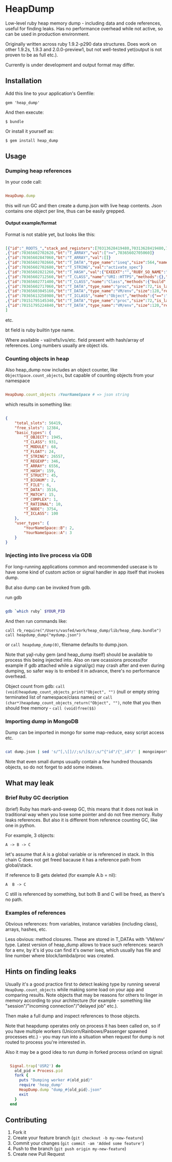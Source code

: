 # HeapDump

Low-level ruby heap memory dump - including data and code references, useful for finding leaks.
Has no performance overhead while not active, so can be used in production environment.

Originally written across ruby 1.9.2-p290 data structures.
Does work on other 1.9.2s, 1.9.3 and 2.0.0-preview1, but not well-tested yet(output is not proven to be as full etc.).

Currently is under development and output format may differ.

## Installation

Add this line to your application's Gemfile:

    gem 'heap_dump'

And then execute:

    $ bundle

Or install it yourself as:

    $ gem install heap_dump

## Usage

### Dumping heap references
In your code call:

```ruby

HeapDump.dump
```

this will run GC and then create a dump.json with live heap contents.
Json contains one object per line, thus can be easily grepped.

#### Output example/format

Format is not stable yet, but looks like this:

```json

[{"id":"_ROOTS_","stack_and_registers":[70313628419480,70313628419480,70313628419480,"trace",70313627751860],"classes":[70313627319820,70313628530860]}
,{"id":70365602702620,"bt":"T_ARRAY","val":[">=",70365602705060]}
,{"id":70365602847060,"bt":"T_ARRAY","val":[]}
,{"id":70365602702660,"bt":"T_DATA","type_name":"iseq","size":564,"name":"activate_spec","filename":"/Users/vasfed/.rvm/rubies/ruby-1.9.2-p290/lib/ruby/site_ruby/1.9.1/rubygems.rb","line":485,"type":"method","refs_array_id":70365602847060,"coverage":null,"klass":70365602821240,"cref_stack":70365602848300,"defined_method_id":12672}
,{"id":70365602702680,"bt":"T_STRING","val":"activate_spec"}
,{"id":70365602821260,"bt":"T_HASH","val":{"EXEEXT":"","RUBY_SO_NAME":"ruby.1.9.1","arch":"x86_64-darwin11.2.0","bindir":70365603049640,"libdir":70365603050600,"ruby_install_name":"ruby","ruby_version":"1.9.1","rubylibprefix":70365603112080,"sitedir":70365603112440,"sitelibdir":70365603048920,"datadir":70365603049880,"vendordir":70365603112500,"vendorlibdir":70365603048800}}
,{"id":70365602712560,"bt":"T_CLASS","name":"URI::HTTPS","methods":{},"ivs":{"__classpath__":"URI::HTTPS","DEFAULT_PORT":443},"super":70365602771440}
,{"id":70365602771400,"bt":"T_CLASS","name":"Class","methods":{"build":70365602782860},"ivs":{"__attached__":70365602771440},"super":70365611597900}
,{"id":70365602717060,"bt":"T_DATA","type_name":"proc","size":72,"is_lambda":0,"blockprocval":null,"envval":70365602712440,"iseq":{"id":70365600821896,"name":"block in <class:FileList>","filename":"/Users/vasfed/.rvm/gems/ruby-1.9.2-p290/gems/rake-0.9.2.2/lib/rake/file_list.rb","line":743,"type":"block","refs_array_id":70365611724600,"coverage":null,"klass":null,"cref_stack":70365611799480,"defined_method_id":0}}
,{"id":70365603045160,"bt":"T_DATA","type_name":"VM/env","size":128,"refs":[]}
,{"id":70365613258980,"bt":"T_ICLASS","name":"Object","methods":{"==":"(CFUNC)",">":"(CFUNC)",">=":"(CFUNC)","<":"(CFUNC)","<=":"(CFUNC)","between?":"(CFUNC)"},"ivs":{"__classid__":"Comparable"},"super":70365613259120}
,{"id":70151795145340,"bt":"T_DATA","type_name":"proc","size":72,"is_lambda":0,"blockprocval":null,"envval":70151795224840,"iseq":{"id":70151828020360,"name":"block in subscribe","filename":"/Users/vasfed/acceptor.rb","line":91,"type":"block","refs_array_id":70151796420080,"coverage":null,"klass":null,"cref_stack":70151796421080,"defined_method_id":0}}
,{"id":70151795224840,"bt":"T_DATA","type_name":"VM/env","size":120,"refs":[70151806738200,70151796176180,"string1",null,0,70151795224840,null]}
]
```
etc.

bt field is ruby builtin type name.

Where available - val/refs/ivs/etc. field present with hash/array of references.
Long numbers usually are object ids.

### Counting objects in heap

Also heap_dump now includes an object counter, like `ObjectSpace.count_objects`, but capable of counting objects from your namespace

```ruby

HeapDump.count_objects :YourNameSpace # => json string
```

which results in something like:

```json

{
    "total_slots": 56419,
    "free_slots": 12384,
    "basic_types": {
        "T_OBJECT": 1945,
        "T_CLASS": 931,
        "T_MODULE": 68,
        "T_FLOAT": 24,
        "T_STRING": 26557,
        "T_REGEXP": 346,
        "T_ARRAY": 6556,
        "T_HASH": 159,
        "T_STRUCT": 45,
        "T_BIGNUM": 2,
        "T_FILE": 6,
        "T_DATA": 3516,
        "T_MATCH": 15,
        "T_COMPLEX": 1,
        "T_RATIONAL": 10,
        "T_NODE": 3754,
        "T_ICLASS": 100
    },
    "user_types": {
        "YourNameSpace::B": 2,
        "YourNameSpace::A": 3
    }
}
```


### Injecting into live process via GDB

For long-running applications common and recommended usecase is to have some kind of custom action or signal handler in app itself that invokes dump.

But also dump can be invoked from gdb.

run gdb

```bash

gdb `which ruby` $YOUR_PID
```

And then run commands like:

```
call rb_require("/Users/vasfed/work/heap_dump/lib/heap_dump.bundle")
call heapdump_dump("mydump.json")
```

or `call heapdump_dump(0)`, filename defaults to dump.json.

Note that yajl-ruby gem (and heap_dump itself) should be available to process this being injected into.
Also on rare ocassions process(for example if gdb attached while a signal/gc) may crash after and even during dumping, so safer way is to embed it in advance, there's no performance overhead.

Object count from gdb: `call (void)heapdump_count_objects_print("Object", "")` (null or empty string terminated list of namespace/class names)
or `call (char*)heapdump_count_objects_return("Object", "")`, note that you then should free memory - `call (void)free($$)`

### Importing dump in MongoDB

Dump can be imported in mongo for some map-reduce, easy script access etc.

```bash

cat dump.json | sed 's/^[,\[]//;s/\]$//;s/^{"id"/{"_id"/' | mongoimport -d database_name -c collection_name --drop --type json
```

Note that even small dumps usually contain a few hundred thousands objects, so do not forget to add some indexes.


## What may leak

### Brief Ruby GC decription
(brief) Ruby has mark-and-sweep GC, this means that it does not leak in traditional way when you lose some pointer and do not free memory.
Ruby leaks references. But also it is different from reference counting GC, like one in python.

For example, 3 objects:

```
A -> B -> C
```
let's assume that A is a global variable or is referenced in stack. In this chain C does not get freed bacause it has a reference path from global/stack.

If reference to B gets deleted (for example A.b = nil):

```
A  B -> C
```
C still is referenced by something, but both B and C will be freed, as there's no path.

### Examples of references

Obvious references: from variables, instance variables (including class), arrays, hashes, etc.

Less obvious: method closures. These are stored in T_DATAs with 'VM/env' type.
Latest version of heap_dump allows to trace such references: search for a env, by it's id you can find it's owner iseq, which usually has file and line number where block/lambda/proc was created.

## Hints on finding leaks

Usually it's a good practice first to detect leaking type by running several `HeapDump.count_objects` while making some load on your app and comparing results. Note objects that may be reasons for others to linger in memory according to your architecture (for example - something like "session"/"incoming connection"/"delayed job" etc.).

Then make a full dump and inspect references to those objects.

Note that heapdump operates only on process it has been called on, so if you have multiple workers (Unicorn/Rainbows/Passenger spawned processes etc.) - you may run into a situation when request for dump is not routed to process you're interested in.

Also it may be a good idea to run dump in forked process or/and on signal:

```ruby

  Signal.trap('USR2') do
    old_pid = Process.pid
    fork {
      puts "Dumping worker #{old_pid}"
      require 'heap_dump'
      HeapDump.dump "dump_#{old_pid}.json"
      exit
    }
  end
```

## Contributing

1. Fork it
2. Create your feature branch (`git checkout -b my-new-feature`)
3. Commit your changes (`git commit -am 'Added some feature'`)
4. Push to the branch (`git push origin my-new-feature`)
5. Create new Pull Request
